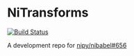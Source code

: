 # NiTransforms

[![Build Status](https://travis-ci.org/poldracklab/nitransforms.svg?branch=master)](https://travis-ci.org/poldracklab/nitransforms)

A development repo for [nipy/nibabel#656](https://github.com/nipy/nibabel/pull/656)
